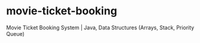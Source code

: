 # movie-ticket-booking
Movie Ticket Booking System | Java, Data Structures (Arrays, Stack, Priority Queue) 
